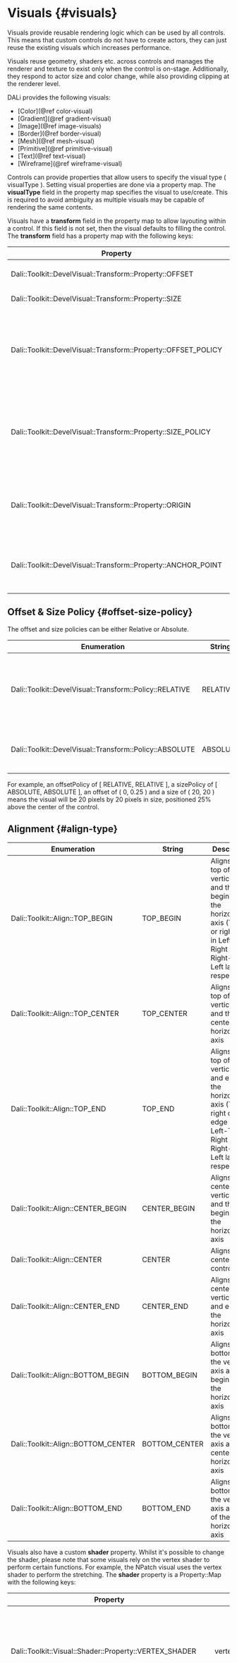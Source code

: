 <!--
/**-->

# Visuals {#visuals}

Visuals provide reusable rendering logic which can be used by all controls.
This means that custom controls do not have to create actors, they can just reuse the existing visuals which increases performance.
 
Visuals reuse geometry, shaders etc. across controls and manages the renderer and texture to exist only when the control is on-stage.
Additionally, they respond to actor size and color change, while also providing clipping at the renderer level.
 
DALi provides the following visuals:
 + [Color](@ref color-visual)
 + [Gradient](@ref gradient-visual)
 + [Image](@ref image-visuals)
 + [Border](@ref border-visual)
 + [Mesh](@ref mesh-visual)
 + [Primitive](@ref primitive-visual)
 + [Text](@ref text-visual)
 + [Wireframe](@ref wireframe-visual)
 
Controls can provide properties that allow users to specify the visual type ( visualType ).
Setting visual properties are done via a property map.
The **visualType** field in the property map specifies the visual to use/create.
This is required to avoid ambiguity as multiple visuals may be capable of rendering the same contents.

Visuals have a **transform** field in the property map to allow layouting within a control. If this field is not set, then the visual defaults to filling the control. The **transform** field has a property map with the following keys:

| Property                                                       | String       | Type              | Required | Description                                                                                 |
|----------------------------------------------------------------|--------------|:-----------------:|:--------:|---------------------------------------------------------------------------------------------|
| Dali::Toolkit::DevelVisual::Transform::Property::OFFSET        | offset       | VECTOR2           | No       | The offset of the visual.                                                                   |
| Dali::Toolkit::DevelVisual::Transform::Property::SIZE          | size         | VECTOR2           | No       | The size of the visual.                                                                     |
| Dali::Toolkit::DevelVisual::Transform::Property::OFFSET_POLICY | offsetPolicy | VECTOR4           | No       | Whether the offset components are Relative or Absolute [More info](@ref offset-size-policy) |
| Dali::Toolkit::DevelVisual::Transform::Property::SIZE_POLICY   | sizePolicy   | VECTOR4           | No       | Whether the size components are Relative or Absolute [More info](@ref offset-size-policy)   |
| Dali::Toolkit::DevelVisual::Transform::Property::ORIGIN        | origin       | INTEGER or STRING | No       | The origin of the visual within the control's area. [More info](@ref align-type)            |
| Dali::Toolkit::DevelVisual::Transform::Property::ANCHOR_POINT  | anchorPoint  | INTEGER or STRING | No       | The anchor point of the visual. [More info](@ref align-type)                                |
 

## Offset & Size Policy  {#offset-size-policy}

The offset and size policies can be either Relative or Absolute.

| Enumeration                                             | String   | Description                                                                   |
|---------------------------------------------------------|----------|-------------------------------------------------------------------------------|
| Dali::Toolkit::DevelVisual::Transform::Policy::RELATIVE | RELATIVE | *Default*. The size or offset value represents a ratio of the control's size  |
| Dali::Toolkit::DevelVisual::Transform::Policy::ABSOLUTE | ABSOLUTE | The size or offset value represents world units (pixels)                      |

For example, an offsetPolicy of [ RELATIVE, RELATIVE ], a sizePolicy of [ ABSOLUTE, ABSOLUTE ], an offset of ( 0, 0.25 ) and a size of ( 20, 20 ) means the visual will be 20 pixels by 20 pixels in size, positioned 25% above the center of the control.

## Alignment  {#align-type}
| Enumeration                                          | String  | Description                                                                                          |
|------------------------------------------------------|---------|------------------------------------------------------------------------------------------------------|
| Dali::Toolkit::Align::TOP_BEGIN | TOP_BEGIN | Aligns to the top of the vertical axis and the beginning of the horizontal axis (The left or right edge in Left-To-Right or Right-to-Left layouts, respectively) |
| Dali::Toolkit::Align::TOP_CENTER | TOP_CENTER | Aligns to the top of the vertical axis and the center of the horizontal axis |
| Dali::Toolkit::Align::TOP_END | TOP_END | Aligns to the top of the vertical axis and end of the horizontal axis (The right or left edge in Left-To-Right or Right-to-Left layouts, respectively) |
| Dali::Toolkit::Align::CENTER_BEGIN | CENTER_BEGIN | Aligns to the center of the vertical axis and the beginning of the horizontal axis|
| Dali::Toolkit::Align::CENTER | CENTER | Aligns to the center of the control |
| Dali::Toolkit::Align::CENTER_END | CENTER_END | Aligns to the center of the vertical axis and end of the horizontal axis |
| Dali::Toolkit::Align::BOTTOM_BEGIN | BOTTOM_BEGIN | Aligns to the bottom of the vertical axis and the beginning of the horizontal axis|
| Dali::Toolkit::Align::BOTTOM_CENTER | BOTTOM_CENTER | Aligns to the bottom of the vertical axis and the center of the horizontal axis
| Dali::Toolkit::Align::BOTTOM_END | BOTTOM_END | Aligns to the bottom of the vertical axis and end of the horizontal axis |
 
Visuals also have a custom **shader** property. Whilst it's possible to change the shader, please note that some visuals rely on the vertex shader to perform certain functions. For example, the NPatch visual uses the vertex shader to perform the stretching. The **shader** property is a Property::Map with the following keys:


| Property                                                  | String         | Type                       | Required | Description                                                                                |
|-----------------------------------------------------------|----------------|:--------------------------:|:--------:|--------------------------------------------------------------------------------------------|
| Dali::Toolkit::Visual::Shader::Property::VERTEX_SHADER    | vertexShader   | STRING or ARRAY of STRING  | No       | The vertex shader code. Can use an array of strings to split shader over multiple lines.   |
| Dali::Toolkit::Visual::Shader::Property::FRAGMENT_SHADER  | fragmentShader | STRING or ARRAY of STRING  | No       | The fragment shader code. Can use an array of strings to split shader over multiple lines. |
| Dali::Toolkit::Visual::Shader::Property::SUBDIVIDE_GRID_X | subdivideGridX | INTEGER                    | No       | How to subdivide the grid along the X-Axis. Defaults to 1.                                 |
| Dali::Toolkit::Visual::Shader::Property::SUBDIVIDE_GRID_Y | subdivideGridY | INTEGER                    | No       | How to subdivide the grid along the Y-Axis. Defaults to 1.                                 |
| Dali::Toolkit::Visual::Shader::Property::HINTS            | hints          | INTEGER or ARRAY of STRING | No       | Shader hints bitmask [More info](@ref shader-hints)                                        |

## Shader hints {#shader-hints}

This is a bitmask giving hints to the renderer about what the shader does, in order to help the rendering system optimise it's rendering.

The bitmask can have the following values:

| Value | Description |
|-------------------------------------------|----------------------------------------|
| Dali::Shader::Hint::NONE | No hints |
| Dali::Shader::Hint::OUTPUT_IS_TRANSPARENT | Might generate transparent alpha from opaque inputs |
| Dali::Shader::Hint::MODIFIES_GEOMETRY | Might change the position of vertices - this disables culling optimizations |


See also Dali::Shader::Hint::Value enumeration.

___________________________________________________________________________________________________

## Color Visual {#color-visual}

Renders a color to the visual's quad geometry.
 
![ ](../assets/img/visuals/color-visual.png)
![ ](visuals/color-visual.png)

### Properties Supported

**VisualType:** Dali::Toolkit::Visual::COLOR, "COLOR"

| Property                                        | String   | Type    | Required | Description               |
|-------------------------------------------------|----------|:-------:|:--------:|---------------------------|
| Dali::Toolkit::ColorVisual::Property::MIX_COLOR | mixColor | VECTOR4 | Yes      | The color required. |

### Usage

~~~{.cpp}
// C++
Dali::Toolkit::Control control = Dali::Toolkit::Control::New();

Dali::Property::Map map;
map[ Visual::Property::TYPE ] = Dali::Toolkit::Visual::COLOR;
map[ ColorVisual::Property::MIX_COLOR ] = Color::RED;

control.SetProperty( Control::Property::BACKGROUND, map );
~~~

~~~{.js}
// JavaScript
var control = new dali.Control( "Control" );

control.background =
{
  visualType : "COLOR",
  mixColor : dali.COLOR_RED
};
~~~
___________________________________________________________________________________________________

## Gradient Visual {#gradient-visual}

Renders a smooth transition of colors to the visual's quad geometry.
 
Both Linear and Radial gradients are supported.

| Linear | Radial |
|--------|--------|
| ![ ](../assets/img/visuals/linear-gradient-visual.png) ![ ](visuals/linear-gradient-visual.png) | ![ ](../assets/img/visuals/radial-gradient-visual.png) ![ ](visuals/radial-gradient-visual.png) |

### Properties Supported

**VisualType:** Dali::Toolkit::Visual::GRADIENT, "GRADIENT"

| Property                                                | String        | Type              | Required   | Description                                                                                                      |
|---------------------------------------------------------|---------------|:-----------------:|:----------:|------------------------------------------------------------------------------------------------------------------|
| Dali::Toolkit::GradientVisual::Property::START_POSITION | startPosition | VECTOR2           | For Linear | The start position of the linear gradient.                                                                       |
| Dali::Toolkit::GradientVisual::Property::END_POSITION   | endPosition   | VECTOR2           | For Linear | The end position of the linear gradient.                                                                         |
| Dali::Toolkit::GradientVisual::Property::CENTER         | center        | VECTOR2           | For Radial | The center point of the gradient.                                                                                |
| Dali::Toolkit::GradientVisual::Property::RADIUS         | radius        | FLOAT             | For Radial | The size of the radius.                                                                                          |
| Dali::Toolkit::GradientVisual::Property::STOP_OFFSET    | stopOffset    | ARRAY of FLOAT    | No         | All the stop offsets. If not supplied default is 0.0 and 1.0.                                                    |
| Dali::Toolkit::GradientVisual::Property::STOP_COLOR     | stopColor     | ARRAY of VECTOR4  | Yes        | The color at those stop offsets. At least 2 required to show a gradient.                                         |
| Dali::Toolkit::GradientVisual::Property::UNITS          | units         | INTEGER or STRING | No         | Defines the coordinate system. [More info](@ref gradient-visual-units)                                           |
| Dali::Toolkit::GradientVisual::Property::SPREAD_METHOD  | spreadMethod  | INTEGER or STRING | No         | Indicates what happens if gradient starts or ends inside bounds. [More info](@ref gradient-visual-spread-method) |

If the *stopOffset* and *stopColor* arrays do not have the same number of elements, then the minimum of the two is used as the stop points.

### Units {#gradient-visual-units}

Defines the coordinate system for the attributes:
 + Start (x1, y1) and End (x2 and y2) points of a line if using a linear gradient.
 + Center point (cx, cy) and radius (r) of a circle if using a radial gradient.
 
| Enumeration                                               | String              | Description                                                                                                                                    |
|-----------------------------------------------------------|---------------------|------------------------------------------------------------------------------------------------------------------------------------------------|
| Dali::Toolkit::GradientVisual::Units::OBJECT_BOUNDING_BOX | OBJECT_BOUNDING_BOX | *Default*. Uses the normals for the start, end & center points, i.e. top-left is (-0.5, -0.5) and bottom-right is (0.5, 0.5).                  |
| Dali::Toolkit::GradientVisual::Units::USER_SPACE          | USER_SPACE          | Uses the user coordinates for the start, end & center points, i.e. in a 200 by 200 control, top-left is (0, 0) and bottom-right is (200, 200). |

### Spread Method {#gradient-visual-spread-method}

Indicates what happens if the gradient starts or ends inside the bounds of the target rectangle.

| Enumeration                                          | String  | Description                                                                                          |
|------------------------------------------------------|---------|------------------------------------------------------------------------------------------------------|
| Dali::Toolkit::GradientVisual::SpreadMethod::PAD     | PAD     | *Default*. Uses the terminal colors of the gradient to fill the remainder of the quad geometry.               |
| Dali::Toolkit::GradientVisual::SpreadMethod::REFLECT | REFLECT | Reflect the gradient pattern start-to-end, end-to-start, start-to-end etc. until the quad geometry is filled. |
| Dali::Toolkit::GradientVisual::SpreadMethod::REPEAT  | REPEAT  | Repeat the gradient pattern start-to-end, start-to-end, start-to-end etc. until the quad geometry is filled.  |

### Usage

**Linear:**
~~~{.cpp}
// C++
Dali::Toolkit::Control control = Dali::Toolkit::Control::New();

Dali::Property::Map map;
map[ Visual::Property::TYPE ] = Dali::Toolkit::Visual::GRADIENT;
map[ GradientVisual::Property::START_POSITION ] = Vector2( 0.5f, 0.5f );
map[ GradientVisual::Property::END_POSITION ] = Vector2( -0.5f, -0.5f );

Dali::Property::Array stopOffsets;
stopOffsets.PushBack( 0.0f );
stopOffsets.PushBack( 0.3f );
stopOffsets.PushBack( 0.6f );
stopOffsets.PushBack( 0.8f );
stopOffsets.PushBack( 1.f );
map[ GradientVisual::Property::STOP_OFFSET ] = stopOffsets;

Dali::Property::Array stopColors;
stopColors.PushBack( Vector4( 129.f, 198.f, 193.f, 255.f )/255.f );
stopColors.PushBack( Vector4( 196.f, 198.f, 71.f, 122.f )/255.f );
stopColors.PushBack( Vector4( 214.f, 37.f, 139.f, 191.f )/255.f );
stopColors.PushBack( Vector4( 129.f, 198.f, 193.f, 150.f )/255.f );
stopColors.PushBack( Color::YELLOW );
map[ GradientVisual::Property::STOP_COLOR ] = stopColors;

control.SetProperty( Control::Property::BACKGROUND, map );
~~~

~~~{.js}
// JavaScript
var control = new dali.Control( "Control" );

control.background =
{
  visualType : "GRADIENT",
  startPosition : [ 0.5, 0.5 ],
  endPosition : [ -0.5, -0.5 ],
  stopOffset : [ 0.0, 0.3, 0.6, 0.8, 1.0 ],
  stopColor : [
    [ 129 / 255, 198 / 255, 193 / 255, 255 / 255 ],
    [ 196 / 255, 198 / 255,  71 / 255, 122 / 255 ],
    [ 214 / 255,  37 / 255, 139 / 255, 191 / 255 ],
    [ 129 / 255, 198 / 255, 193 / 255, 150 / 255 ],
    dali.COLOR_YELLOW
  ]
};
~~~

**Radial:**
~~~{.cpp}
// C++
Dali::Toolkit::Control control = Dali::Toolkit::Control::New();

Dali::Property::Map map;
map[ Visual::Property::TYPE ] = Dali::Toolkit::Visual::GRADIENT;
map[ GradientVisual::Property::CENTER ] = Vector2( 0.5f, 0.5f );
map[ GradientVisual::Property::RADIUS ] = 1.414f;

Dali::Property::Array stopOffsets;
stopOffsets.PushBack( 0.0f );
stopOffsets.PushBack( 0.3f );
stopOffsets.PushBack( 0.6f );
stopOffsets.PushBack( 0.8f );
stopOffsets.PushBack( 1.f );
map[ GradientVisual::Property::STOP_OFFSET ] = stopOffsets;

Dali::Property::Array stopColors;
stopColors.PushBack( Vector4( 129.f, 198.f, 193.f, 255.f )/255.f );
stopColors.PushBack( Vector4( 196.f, 198.f, 71.f, 122.f )/255.f );
stopColors.PushBack( Vector4( 214.f, 37.f, 139.f, 191.f )/255.f );
stopColors.PushBack( Vector4( 129.f, 198.f, 193.f, 150.f )/255.f );
stopColors.PushBack( Color::YELLOW );
map[ GradientVisual::Property::STOP_COLOR ] = stopColors;

control.SetProperty( Control::Property::BACKGROUND, map );
~~~

~~~{.js}
// JavaScript
var control = new dali.Control( "Control" );

control.background =
{
  visualType : "GRADIENT",
  center : [ 0.5, 0.5 ],
  radius : 1.414,
  stopOffset : [ 0.0, 0.3, 0.6, 0.8, 1.0 ],
  stopColor : [
    [ 129 / 255, 198 / 255, 193 / 255, 255 / 255 ],
    [ 196 / 255, 198 / 255,  71 / 255, 122 / 255 ],
    [ 214 / 255,  37 / 255, 139 / 255, 191 / 255 ],
    [ 129 / 255, 198 / 255, 193 / 255, 150 / 255 ],
    dali.COLOR_YELLOW
  ]
};
~~~
___________________________________________________________________________________________________

## Image Visual {#image-visuals}

Renders an image into the visual's geometry.
 
Depending on the extension of the image, a different visual is provided to render the image onto the screen.
 
 + [Normal (Quad)](@ref image-visual)
 + [N-Patch](@ref n-patch-visual)
 + [SVG](@ref svg-visual)
 + [Animated Image]( @ref animated-image-visual )
 
___________________________
 
### Normal {#image-visual}
 
Renders a raster image ( jpg, png etc.) into the visual's quad geometry.
 
![ ](../assets/img/visuals/image-visual.png)
![ ](visuals/image-visual.png)

#### Properties Supported

**VisualType:** Dali::Toolkit::Visual::IMAGE, "IMAGE"

| Property                                             | String        | Type              | Required | Description                                                                                                              |
|------------------------------------------------------|---------------|:-----------------:|:--------:|--------------------------------------------------------------------------------------------------------------------------|
| Dali::Toolkit::ImageVisual::Property::URL            | url           | STRING            | Yes      | The URL of the image.                                                                                                    |
| Dali::Toolkit::ImageVisual::Property::FITTING_MODE   | fittingMode   | INTEGER or STRING | No       | Fitting options, used when resizing images to fit desired dimensions. [More info](@ref resourceimagescaling-fittingmode) |
| Dali::Toolkit::ImageVisual::Property::SAMPLING_MODE  | samplingMode  | INTEGER or STRING | No       | Filtering options, used when resizing images to sample original pixels. [More info](@ref resourceimagescaling-scaling)   |
| Dali::Toolkit::ImageVisual::Property::DESIRED_WIDTH  | desiredWidth  | INT               | No       | The desired image width. Will use actual image width if not specified.                                                   |
| Dali::Toolkit::ImageVisual::Property::DESIRED_HEIGHT | desiredHeight | INT               | No       | The desired image height. Will use actual image height if not specified.                                                 |
| Dali::Toolkit::ImageVisual::Property::PIXEL_AREA     | pixelArea     | VECTOR4           | No       | The image area to be displayed, default value is [0.0, 0.0, 1.0, 1.0]                                                    |
| Dali::Toolkit::ImageVisual::Property::WRAP_MODE_U    | wrapModeU     | INTEGER or STRING | No       | Wrap mode for u coordinate, valid values are CLAMP_TO_EDGE(default), REPEAT, MIRRORED_REPEAT                               |
| Dali::Toolkit::ImageVisual::Property::WRAP_MODE_V    | wrapModeV     | INTEGER or STRING | No       | Wrap mode for v coordinate, valid values are CLAMP_TO_EDGE(default), REPEAT, MIRRORED_REPEAT                               |

#### Usage

~~~{.cpp}
// C++
Dali::Toolkit::Control control = Dali::Toolkit::Control::New();

Dali::Property::Map map;
map[ Visual::Property::TYPE ] = Dali::Toolkit::Visual::IMAGE;
map[ ImageVisual::Property::URL ] = "path-to-image.jpg";

control.SetProperty( Control::Property::BACKGROUND, map );
~~~

~~~{.js}
// JavaScript
var control = new dali.Control( "Control" );

control.background =
{
  visualType : "IMAGE",
  url : "path-to-image.jpg"
};
~~~
___________________________________________________________________________________________________

### N-Patch {#n-patch-visual}

Renders an n-patch or a 9-patch image. Uses non-quad geometry. Both geometry and texture are cached to reduce memory consumption if the same n-patch image is used elsewhere.
 
![ ](../assets/img/visuals/n-patch-visual.png)
![ ](visuals/n-patch-visual.png)

#### Properties Supported

**VisualType:** Dali::Toolkit::Visual::IMAGE, "IMAGE"

| Property                                          | String        | Type    | Required | Description                      |
|---------------------------------------------------|---------------|:-------:|:--------:|----------------------------------|
| Dali::Toolkit::ImageVisual::Property::URL         | url           | STRING  | Yes      | The URL of the n-patch image.    |
| Dali::Toolkit::ImageVisual::Property::BORDER_ONLY | borderOnly    | BOOLEAN | No       | If true, only draws the borders. |

#### Usage

~~~{.cpp}
// C++
Dali::Toolkit::Control control = Dali::Toolkit::Control::New();

Dali::Property::Map map;

map[ Visual::Property::TYPE ] = Dali::Toolkit::Visual::IMAGE;
map[ Dali::Toolkit::ImageVisual::Property::URL ] = "path-to-image.9.png";

control.SetProperty( Control::Property::BACKGROUND, map );
~~~

~~~{.js}
// JavaScript
var control = new dali.Control( "Control" );

control.background =
{
  visualType : "IMAGE",
  url : "path-to-image.9.png"
};
~~~

___________________________________________________________________________________________________

### SVG {#svg-visual}

Renders a svg image into the visual's quad geometry.
 
#### Features: SVG Tiny 1.2 specification

**supported:**
 
  * basic shapes
  * paths
  * solid color fill
  * gradient color fill
  * solid color stroke
 
**not supported:**
 
  * gradient color stroke
  * dash array stroke
  * view box
  * text
  * clip path

<div style="width:300px">
 
![ ](../assets/img/visuals/svg-visual.svg)
 
</div>
 
<div style="width:300px">
 
![ ](visuals/svg-visual.svg)
 
</div>

 
#### Properties Supported

**VisualType:** Dali::Toolkit::Visual::IMAGE, "IMAGE"

| Property                                  | String | Type    | Required | Description                      |
|-------------------------------------------|--------|:-------:|:--------:|----------------------------------|
| Dali::Toolkit::ImageVisual::Property::URL | url    | STRING  | Yes      | The URL of the SVG image.    |

#### Usage

~~~{.cpp}
// C++
Dali::Toolkit::Control control = Dali::Toolkit::Control::New();

Dali::Property::Map map;

map[ Visual::Property::TYPE ] = Dali::Toolkit::Visual::IMAGE;
map[ Dali::Toolkit::ImageVisual::Property::URL ] = "path-to-image.svg";

control.SetSize( 200.f, 200.f );
control.SetProperty( Control::Property::BACKGROUND, map );
~~~

~~~{.js}
// JavaScript
var control = new dali.Control( "Control" );

control.background =
{
  visualType : "IMAGE",
  url : "path-to-image.svg"
};
~~~

___________________________________________________________________________________________________

## Animated Image Visual {#animated-image-visual}

Renders an animated image into the visual's quad geometry. Currently, only the GIF format is supported.

![ ](../assets/img/visuals/animated-image-visual.gif)
![ ](animated-image-visual.gif)

#### Properties Supported

**VisualType:** Dali::Toolkit::Visual::IMAGE, "IMAGE"

| Property                                          | String     | Type              | Required | Description                                                                                  |
|---------------------------------------------------|------------|:-----------------:|:--------:|----------------------------------------------------------------------------------------------|
| Dali::Toolkit::ImageVisual::Property::URL         | url        | STRING            | Yes      | The URL of the animated image.                                                               |
| Dali::Toolkit::ImageVisual::Property::PIXEL_AREA  | pixelArea  | VECTOR4           | No       | The image area to be displayed, default value is [0.0, 0.0, 1.0, 1.0]                        |
| Dali::Toolkit::ImageVisual::Property::WRAP_MODE_U | wrapModeU  | INTEGER or STRING | No       | Wrap mode for u coordinate, valid values are CLAMP_TO_EDGE(default), REPEAT, MIRRORED_REPEAT |
| Dali::Toolkit::ImageVisual::Property::WRAP_MODE_V | wrapModeV  | INTEGER or STRING | No       | Wrap mode for v coordinate, valid values are CLAMP_TO_EDGE(default), REPEAT, MIRRORED_REPEAT |

#### Usage

~~~{.cpp}
// C++
Dali::Toolkit::Control control = Dali::Toolkit::Control::New();

control.SetProperty( Control::Property::BACKGROUND,
                     Property::Map().Add( Visual::Property::TYPE, Dali::Toolkit::Visual::IMAGE )
                                    .Add( Dali::Toolkit::ImageVisual::Property::URL, "path-to-image.gif" ) );
~~~

~~~{.js}
// JavaScript
var control = new dali.Control( "Control" );

control.background =
{
  visualType : "IMAGE",
  url : "path-to-image.gif"
};
~~~
___________________________________________________________________________________________________

## Border Visual {#border-visual}

Renders a color as an internal border to the visual's geometry.
 
![ ](../assets/img/visuals/border-visual.png)
![ ](visuals/border-visual.png)

### Properties Supported

**VisualType:** Dali::Toolkit::Visual::BORDER, "BORDER"

| Property                                             | String        | Type    | Required | Description                                      |
|------------------------------------------------------|---------------|:-------:|:--------:|--------------------------------------------------|
| Dali::Toolkit::BorderVisual::Property::COLOR         | borderColor   | VECTOR4 | Yes      | The color of the border.                         |
| Dali::Toolkit::BorderVisual::Property::SIZE          | borderSize    | FLOAT   | Yes      | The width of the border (in pixels).             |
| Dali::Toolkit::BorderVisual::Property::ANTI_ALIASING | antiAliasing  | BOOLEAN | No       | Whether anti-aliasing of the border is required. |

### Usage

~~~{.cpp}
// C++
Dali::Toolkit::Control control = Dali::Toolkit::Control::New();

Dali::Property::Map map;

map[ Visual::Property::TYPE ] = Dali::Toolkit::Visual::BORDER;
map[ BorderVisual::Property::COLOR ] = Color::BLUE;
map[ BorderVisual::Property::SIZE ] = 5.0f;

control.SetProperty( Control::Property::BACKGROUND, map );
~~~

~~~{.js}
// JavaScript
var control = new dali.Control( "Control" );

control.background =
{
  visualType : "BORDER",
  borderColor : dali.COLOR_BLUE,
  borderSize = 5
};
~~~

___________________________________________________________________________________________________

## Mesh Visual {#mesh-visual}

Renders a mesh using a .obj file, optionally with textures provided by a mtl file. Scaled to fit the control.
 
![ ](../assets/img/visuals/mesh-visual.png)
![ ](visuals/mesh-visual.png)
 
### Properties Supported
 
**VisualType:** Dali::Toolkit::Visual::MESH, "MESH"

| Property                                              | String         | Type               | Required          | Description                                                                                      |
|-------------------------------------------------------|----------------|:------------------:|:-----------------:|--------------------------------------------------------------------------------------------------|
| Dali::Toolkit::MeshVisual::Property::OBJECT_URL       | objectUrl      | STRING             | Yes               | The location of the ".obj" file.                                                                 |
| Dali::Toolkit::MeshVisual::Property::MATERIAL_URL     | materialUrl    | STRING             | No                | The location of the ".mtl" file. Leave blank for a textureless object.                           |
| Dali::Toolkit::MeshVisual::Property::TEXTURES_PATH    | texturesPath   | STRING             | If using material | Path to the directory the textures (including gloss and normal) are stored in.                   |
| Dali::Toolkit::MeshVisual::Property::SHADING_MODE     | shadingMode    | INTEGER or STRING  | No                | Sets the type of shading mode that the mesh will use. [More info](@ref mesh-visual-shading-mode) |
| Dali::Toolkit::MeshVisual::Property::USE_MIPMAPPING   | useMipmapping  | BOOLEAN            | No                | Flag for whether to use mipmaps for textures or not. Default true.                               |
| Dali::Toolkit::MeshVisual::Property::USE_SOFT_NORMALS | useSoftNormals | BOOLEAN            | No                | Flag for whether to average normals at each point to smooth textures or not. Default true.       |
| Dali::Toolkit::MeshVisual::Property::LIGHT_POSITION   | lightPosition  | VECTOR3            | No                | The position, in stage space, of the point light that applies lighting to the model.             |
 
### Shading Mode {#mesh-visual-shading-mode}

When specifying the shading mode, if anything the mode requires is missing, a simpler mode that can be handled with what has been supplied will be used instead.
 
**Possible values:**
 
| Enumeration                                                                     | String                                   | Description                                                                                                             |
|---------------------------------------------------------------------------------|------------------------------------------|-------------------------------------------------------------------------------------------------------------------------|
| Dali::Toolkit::MeshVisual::ShaderType::TEXTURELESS_WITH_DIFFUSE_LIGHTING        | TEXTURELESS_WITH_DIFFUSE_LIGHTING        | *Simplest*. One color that is lit by ambient and diffuse lighting.                                                      |
| Dali::Toolkit::MeshVisual::ShaderType::TEXTURED_WITH_SPECULAR_LIGHTING          | TEXTURED_WITH_SPECULAR_LIGHTING          | Uses only the visual image textures provided with specular lighting in addition to ambient and diffuse lighting.        |
| Dali::Toolkit::MeshVisual::ShaderType::TEXTURED_WITH_DETAILED_SPECULAR_LIGHTING | TEXTURED_WITH_DETAILED_SPECULAR_LIGHTING | Uses all textures provided including a gloss, normal and texture map along with specular, ambient and diffuse lighting. |

### Usage

~~~{.cpp}
// C++
Dali::Stage stage = Dali::Stage::GetCurrent();
Dali::Toolkit::Control control = Dali::Toolkit::Control::New();

Dali::Property::Map map;

map[ Visual::Property::TYPE  ] = Dali::Toolkit::Visual::MESH;
map[ MeshVisual::Property::OBJECT_URL ] = "home/models/Dino.obj";
map[ MeshVisual::Property::MATERIAL_URL ] = "home/models/Dino.mtl";
map[ MeshVisual::Property::TEXTURES_PATH ] = "home/images/";

control.SetProperty( Control::Property::BACKGROUND, map );
~~~

___________________________________________________________________________________________________

## Primitive Visual {#primitive-visual}

Renders a simple 3D shape, such as a cube or sphere. Scaled to fit the control.

The shapes are generated with clockwise winding and back-face culling on by default.

![ ](../assets/img/visuals/cube.png)
![ ](visuals/cube.png)
 
### Properties Supported

**VisualType:** Dali::Toolkit::Visual::PRIMITIVE, "PRIMITIVE"

| Property                                                      | String            | Type               | Description                                                                                                     | Default Value                                           | Range                          |
|---------------------------------------------------------------|-------------------|:------------------:|-----------------------------------------------------------------------------------------------------------------|:-------------------------------------------------------:|:------------------------------:|
| Dali::Toolkit::PrimitiveVisual::Property::SHAPE               | shape             | INTEGER or STRING  | The specific shape to render. [More info](@ref shape-details)                                                   | Dali::Toolkit::PrimitiveVisual::Shape::SPHERE, "SPHERE" | [See list](@ref shape-details) |
| Dali::Toolkit::PrimitiveVisual::Property::MIX_COLOR           | mixColor          | VECTOR4            | The color of the shape.                                                                                         | (0.5, 0.5, 0.5, 1.0)                                    | 0.0 - 1.0 for each             |
| Dali::Toolkit::PrimitiveVisual::Property::SLICES              | slices            | INTEGER            | The number of slices as you go around the shape. [More info](@ref slices-details)                               | 128                                                     | 1 - 255                        |
| Dali::Toolkit::PrimitiveVisual::Property::STACKS              | stacks            | INTEGER            | The number of stacks as you go down the shape. [More info](@ref stacks-details)                                 | 128                                                     | 1 - 255                        |
| Dali::Toolkit::PrimitiveVisual::Property::SCALE_TOP_RADIUS    | scaleTopRadius    | FLOAT              | The scale of the radius of the top circle of a conical frustrum.                                                | 1.0                                                     | ≥ 0.0                          |
| Dali::Toolkit::PrimitiveVisual::Property::SCALE_BOTTOM_RADIUS | scaleBottomRadius | FLOAT              | The scale of the radius of the bottom circle of a conical frustrum.                                             | 1.5                                                     | ≥ 0.0                          |
| Dali::Toolkit::PrimitiveVisual::Property::SCALE_HEIGHT        | scaleHeight       | FLOAT              | The scale of the height of a conic.                                                                             | 3.0                                                     | > 0.0                          |
| Dali::Toolkit::PrimitiveVisual::Property::SCALE_RADIUS        | scaleRadius       | FLOAT              | The scale of the radius of a cylinder.                                                                          | 1.0                                                     | > 0.0                          |
| Dali::Toolkit::PrimitiveVisual::Property::SCALE_DIMENSIONS    | scaleDimensions   | VECTOR3            | The dimensions of a cuboid. Scales in the same fashion as a 9-patch image.                                      | Vector3::ONE                                            | > 0.0 for each                 |
| Dali::Toolkit::PrimitiveVisual::Property::BEVEL_PERCENTAGE    | bevelPercentage   | FLOAT              | Determines how bevelled the cuboid should be, based off the smallest dimension. [More info](@ref bevel-details) | 0.0 (no bevel)                                          | 0.0 - 1.0                      |
| Dali::Toolkit::PrimitiveVisual::Property::BEVEL_SMOOTHNESS    | bevelSmoothness   | FLOAT              | Defines how smooth the bevelled edges should be.                                                                | 0.0 (sharp edges)                                       | 0.0 - 1.0                      |
| Dali::Toolkit::PrimitiveVisual::Property::LIGHT_POSITION      | lightPosition     | VECTOR3            | The position, in stage space, of the point light that applies lighting to the model.                            | (Offset outwards from the center of the screen.)        | Unlimited                      |

### Shapes {#shape-details}

There are six shapes that can be chosen, some of which are simplified specialisations of another.

| Enumeration                                             | String           | Description                                                                       | Parameters                                                    |
|---------------------------------------------------------|------------------|-----------------------------------------------------------------------------------|---------------------------------------------------------------|
| Dali::Toolkit::PrimitiveVisual::Shape::SPHERE           | SPHERE           | *Default*.                                                                        | color, slices, stacks                                         |
| Dali::Toolkit::PrimitiveVisual::Shape::CONICAL_FRUSTRUM | CONICAL_FRUSTRUM | The area bound between two circles, i.e. a cone with the tip removed.             | color, scaleTopRadius, scaleBottomRadius, scaleHeight, slices |
| Dali::Toolkit::PrimitiveVisual::Shape::CONE             | CONE             | Equivalent to a conical frustrum with top radius of zero.                         | color, scaleBottomRadius, scaleHeight, slices                 |
| Dali::Toolkit::PrimitiveVisual::Shape::CYLINDER         | CYLINDER         | Equivalent to a conical frustrum with equal radii for the top and bottom circles. | color, scaleRadius, scaleHeight, slices                       |
| Dali::Toolkit::PrimitiveVisual::Shape::CUBE             | CUBE             | Equivalent to a bevelled cube with a bevel percentage of zero.                    | color, scaleDimensions                                        |
| Dali::Toolkit::PrimitiveVisual::Shape::OCTAHEDRON       | OCTAHEDRON       | Equivalent to a bevelled cube with a bevel percentage of one.                     | color, scaleDimensions                                        |
| Dali::Toolkit::PrimitiveVisual::Shape::BEVELLED_CUBE    | BEVELLED_CUBE    | A cube/cuboid with all edges flattened to some degree.                            | color, scaleDimensions, bevelPercentage, bevelSmoothness      |

#### Examples below:

**sphere:**
 
![ ](../assets/img/visuals/sphere.png)
![ ](visuals/sphere.png)
 
**conics:**
 
| Frustrum | Cone | Cylinder |
|----------|------|----------|
| ![ ](../assets/img/visuals/conical-frustrum.png) ![ ](visuals/conical-frustrum.png) | ![ ](../assets/img/visuals/cone.png) ![ ](visuals/cone.png) | ![ ](../assets/img/visuals/cylinder.png) ![ ](visuals/cylinder.png) |
 
### Bevel {#bevel-details}
 
Bevel percentage ranges from 0.0 to 1.0. It affects the ratio of the outer face widths to the width of the overall cube, as shown:
 
| 0.0 ( cube) | 0.3 | 0.7 | 1.0 (octahedron) |
|-------------|-----|-----|------------------|
| ![ ](../assets/img/visuals/cube.png) ![ ](visuals/cube.png) | ![ ](../assets/img/visuals/bevelled-cube-low.png) ![ ](visuals/bevelled-cube-low.png) | ![ ](../assets/img/visuals/bevelled-cube-high.png) ![ ](visuals/bevelled-cube-high.png) | ![ ](../assets/img/visuals/octahedron.png) ![ ](visuals/octahedron.png) |
 
### Slices {#slices-details}
 
For spheres and conical frustrums, 'slices' determines how many divisions there are as you go around the object.
 
![ ](../assets/img/visuals/slices.png)
![ ](visuals/slices.png)
 
### Stacks {#stacks-details}
 
For spheres, 'stacks' determines how many layers there are as you go down the object.
 
![ ](../assets/img/visuals/stacks.png)
![ ](visuals/stacks.png)
 
### Usage
 
**sphere**
 
~~~{.cpp}
// C++
Dali::Toolkit::Control control = Dali::Toolkit::Control::New();

Dali::Property::Map map;

map[ Visual::Property::TYPE ] = Dali::Toolkit::Visual::PRIMITIVE;
map[ PrimitiveVisual::Property::SHAPE ] = PrimitiveVisual::Shape::SPHERE;
map[ PrimitiveVisual::Property::MIX_COLOR ] = Vector4( 1.0, 0.5, 0.0, 1.0 );

control.SetProperty( Control::Property::BACKGROUND, map );
~~~

**conical frustrum**

~~~{.cpp}
// C++
Dali::Toolkit::Control control = Dali::Toolkit::Control::New();

Dali::Property::Map map;

map[ Visual::Property::TYPE ] = Dali::Toolkit::Visual::PRIMITIVE;
map[ PrimitiveVisual::Property::SHAPE ] = PrimitiveVisual::Shape::CONICAL_FRUSTRUM;
map[ PrimitiveVisual::Property::MIX_COLOR ] = Vector4( 1.0, 0.5, 0.0, 1.0 );
map[ PrimitiveVisual::Property::SCALE_TOP_RADIUS ] = 1.0f;
map[ PrimitiveVisual::Property::SCALE_BOTTOM_RADIUS ] = 1.5f;
map[ PrimitiveVisual::Property::SCALE_HEIGHT ] = 3.0f;

control.SetProperty( Control::Property::BACKGROUND, map );
~~~

**bevelled cube**

~~~{.cpp}
// C++
Dali::Toolkit::Control control = Dali::Toolkit::Control::New();

Dali::Property::Map map;

map[ Visual::Property::TYPE ] = Dali::Toolkit::Visual::PRIMITIVE;
map[ PrimitiveVisual::Property::SHAPE ] = PrimitiveVisual::Shape::BEVELLED_CUBE;
map[ PrimitiveVisual::Property::MIX_COLOR ] = Vector4( 1.0, 0.5, 0.0, 1.0 );
map[ PrimitiveVisual::Property::BEVEL_PERCENTAGE ] = 0.4f;

control.SetProperty( Control::Property::BACKGROUND, map );
~~~
___________________________________________________________________________________________________

## Text Visual {#text-visual}

Renders text within a control.

![ ](../assets/img/visuals/HelloWorld.png)
![ ](visuals/HelloWorld.png)

### Properties

**VisualType:** Dali::Toolkit::Visual::TEXT, "TEXT"

| Property                                                    | String              | Type          | Required | Description                                                                   | Default                |
|-------------------------------------------------------------|---------------------|:-------------:|:--------:|-------------------------------------------------------------------------------|------------------------|
| Dali::Toolkit::TextVisual::Property::TEXT                   | text                | STRING        | Yes      | The text to display in UTF-8 format                                           |                        |
| Dali::Toolkit::TextVisual::Property::FONT_FAMILY            | fontFamily          | STRING        | No       | The requested font family to use                                              |                        |
| Dali::Toolkit::TextVisual::Property::FONT_STYLE             | fontStyle           | MAP           | No       | The requested font style to use                                               |                        |
| Dali::Toolkit::TextVisual::Property::POINT_SIZE             | pointSize           | FLOAT         | Yes      | The size of font in points                                                    |                        |
| Dali::Toolkit::TextVisual::Property::MULTI_LINE             | multiLine           | BOOLEAN       | No       | The single-line or multi-line layout option                                   | false                  |
| Dali::Toolkit::TextVisual::Property::HORIZONTAL_ALIGNMENT   | horizontalAlignment | STRING        | No       | The line horizontal alignment: "BEGIN", "CENTER", "END"                       | "BEGIN"                |
| Dali::Toolkit::TextVisual::Property::VERTICAL_ALIGNMENT     | verticalAlignment   | STRING        | No       | The line vertical alignment: "TOP",   "CENTER", "BOTTOM"                      | "TOP"                  |
| Dali::Toolkit::TextVisual::Property::TEXT_COLOR             | textColor           | VECTOR4       | No       | The color of the text                                                         | Color::BLACK           |
| Dali::Toolkit::TextVisual::Property::ENABLE_MARKUP         | enableMarkup           | BOOL       | No       | If mark up should be enabled |                                                        |

### Usage

~~~{.cpp}
    // C++
    Dali::Stage stage = Dali::Stage::GetCurrent();
    stage.SetBackgroundColor( Dali::Color::WHITE );

    Dali::Toolkit::Control control = Dali::Toolkit::Control::New();
    control.SetParentOrigin( ParentOrigin::CENTER );

    Dali::Property::Map map;
    map[ Dali::Toolkit::Visual::Property::TYPE ] = Dali::Toolkit::Visual::TEXT;
    map[ Dali::Toolkit::TextVisual::Property::TEXT ] = "Hello world";
    map[ Dali::Toolkit::TextVisual::Property::TEXT_COLOR ] = Dali::Color::BLACK;
    map[ Dali::Toolkit::TextVisual::Property::FONT_FAMILY ] = "Sans";
    map[ Dali::Toolkit::TextVisual::Property::POINT_SIZE ] = 30.f;
    map[ Dali::Toolkit::TextVisual::Property::HORIZONTAL_ALIGNMENT ] = "CENTER";
    map[ Dali::Toolkit::TextVisual::Property::VERTICAL_ALIGNMENT ] = "CENTER";

    control.SetProperty( Dali::Toolkit::Control::Property::BACKGROUND, map );

    stage.Add( control );
~~~

## Wireframe Visual {#wireframe-visual}

Renders a wireframe around a quad geometry.
Is mainly used for debugging and is the visual that replaces all other visuals when [Visual Debug Rendering](@ref debugrendering) is turned on.
 
![ ](../assets/img/visuals/wireframe-visual.png)
![ ](visuals/wireframe-visual.png)

### Properties

**VisualType:** Dali::Toolkit::Visual::WIREFRAME, "WIREFRAME"

### Usage

~~~{.cpp}
// C++
Dali::Toolkit::Control control = Dali::Toolkit::Control::New();

Dali::Property::Map map;
map[ Visual::Property::TYPE ] = Dali::Toolkit::Visual::WIREFRAME;

control.SetProperty( Control::Property::BACKGROUND, map );
~~~

~~~{.js}
// JavaScript
var control = new dali.Control( "Control" );

control.background =
{
  visualType : "WIREFRAME"
};
~~~


@class _Guide_Control_Visuals

*/

